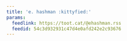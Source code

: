 ```yaml
---
title: 'e. hashman :kittyfied:'
params:
  feedlink: https://toot.cat/@ehashman.rss
  feedid: 54c3d932931c47d4e0afd242e2c93676
---
```


